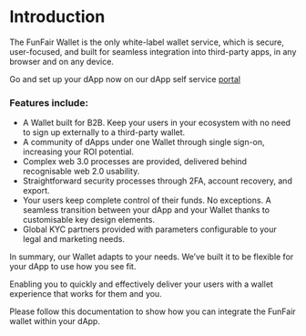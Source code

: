 # Introduction

The FunFair Wallet is the only white-label wallet service, which is secure, user-focused, and built for seamless integration into third-party apps, in any browser and on any device.

Go and set up your dApp now on our dApp self service [portal](https://developers.funfairwallet.io/home)

### Features include:

- A Wallet built for B2B. Keep your users in your ecosystem with no need to sign up externally to a third-party wallet.
- A community of dApps under one Wallet through single sign-on, increasing your ROI potential.
- Complex web 3.0 processes are provided, delivered behind recognisable web 2.0 usability.
- Straightforward security processes through 2FA, account recovery, and export.
- Your users keep complete control of their funds. No exceptions.
  A seamless transition between your dApp and your Wallet thanks to customisable key design elements.
- Global KYC partners provided with parameters configurable to your legal and marketing needs.

In summary, our Wallet adapts to your needs. We’ve built it to be flexible for your dApp to use how you see fit.

Enabling you to quickly and effectively deliver your users with a wallet experience that works for them and you.

Please follow this documentation to show how you can integrate the FunFair wallet within your dApp.
